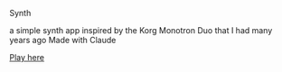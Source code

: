 Synth

a simple synth app inspired by the Korg Monotron Duo that I had many years ago
Made with Claude

[Play here](https://iovar.github.io/synth/)

